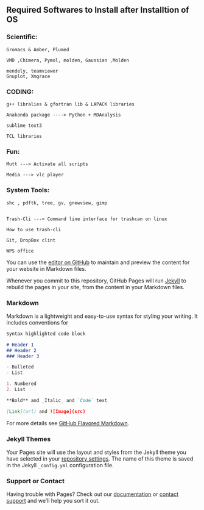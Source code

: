## Required Softwares to Install after Installtion of OS



### Scientific:

    Gromacs & Amber, Plumed

    VMD ,Chimera, Pymol, molden, Gaussian ,Molden

    mendely, teamviewer
    Gnuplot, Xmgrace


### CODING:

    g++ libralies & gfortran lib & LAPACK libraries

    Anakonda package ----> Python + MDAnalysis

    sublime text3

    TCL libraries


### Fun:

    Mutt ---> Activate all scripts

    Media ---> vlc player


### System Tools:

    shc , pdftk, tree, gv, gnewview, gimp


    Trash-Cli ---> Command line interface for trashcan on linux

    How to use trash-cli

    Git, DropBox clint

    WPS office



































You can use the [editor on GitHub](https://github.com/anjibabuIITK/Softwares-to-Install-after-new-OS/edit/master/README.md) to maintain and preview the content for your website in Markdown files.

Whenever you commit to this repository, GitHub Pages will run [Jekyll](https://jekyllrb.com/) to rebuild the pages in your site, from the content in your Markdown files.

### Markdown

Markdown is a lightweight and easy-to-use syntax for styling your writing. It includes conventions for

```markdown
Syntax highlighted code block

# Header 1
## Header 2
### Header 3

- Bulleted
- List

1. Numbered
2. List

**Bold** and _Italic_ and `Code` text

[Link](url) and ![Image](src)
```

For more details see [GitHub Flavored Markdown](https://guides.github.com/features/mastering-markdown/).

### Jekyll Themes

Your Pages site will use the layout and styles from the Jekyll theme you have selected in your [repository settings](https://github.com/anjibabuIITK/Softwares-to-Install-after-new-OS/settings). The name of this theme is saved in the Jekyll `_config.yml` configuration file.

### Support or Contact

Having trouble with Pages? Check out our [documentation](https://help.github.com/categories/github-pages-basics/) or [contact support](https://github.com/contact) and we’ll help you sort it out.
